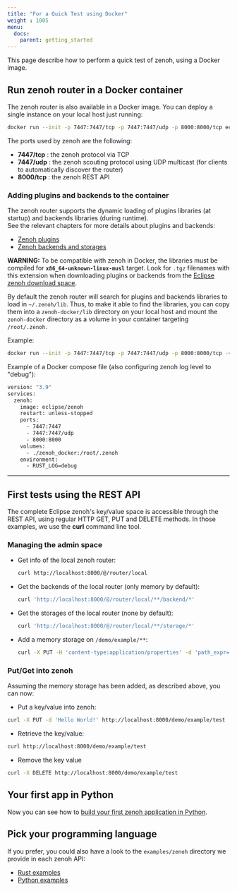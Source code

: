 ```yaml
---
title: "For a Quick Test using Docker"
weight : 1005
menu:
  docs:
    parent: getting_started
---
```


This page describe how to perform a quick test of zenoh, using a Docker image.

## Run zenoh router in a Docker container

The zenoh router is also available in a Docker image. You can deploy a single instance on your local host just running:
```bash
docker run --init -p 7447:7447/tcp -p 7447:7447/udp -p 8000:8000/tcp eclipse/zenoh
```

The ports used by zenoh are the following:

  - **7447/tcp** : the zenoh protocol via TCP
  - **7447/udp** : the zenoh scouting protocol using UDP multicast (for clients to automatically discover the router)
  - **8000/tcp** : the zenoh REST API

### Adding plugins and backends to the container

The zenoh router supports the dynamic loading of plugins libraries (at startup) and backends libraries (during runtime).  
See the relevant chapters for more details about plugins and backends:
 - [Zenoh plugins](../../manual/plugins)
 - [Zenoh backends and storages](../../manual/backends)

**WARNING:** To be compatible with zenoh in Docker, the libraries must be compiled for **`x86_64-unknown-linux-musl`** target.
Look for `.tgz` filenames with this extension when downloading plugins or backends from the
[Eclipse zenoh download space](https://download.eclipse.org/zenoh).

By default the zenoh router will search for plugins and backends libraries to load in `~/.zenoh/lib`. Thus, to make it able to find the libraries, you can copy them into a `zenoh-docker/lib` directory on your local host and mount the `zenoh-docker` directory as a volume in your container targeting `/root/.zenoh`.

Example:
```bash
docker run --init -p 7447:7447/tcp -p 7447:7447/udp -p 8000:8000/tcp -v $(pwd)/zenoh-docker:/root/.zenoh eclipse/zenoh
```

Example of a Docker compose file (also configuring zenoh log level to "debug"):
```bash
version: "3.9"
services:
  zenoh:
    image: eclipse/zenoh
    restart: unless-stopped
    ports:
      - 7447:7447
      - 7447:7447/udp
      - 8000:8000
    volumes:
      - ./zenoh_docker:/root/.zenoh
    environment:
      - RUST_LOG=debug
```


--------------------------------
## First tests using the REST API

The complete Eclipse zenoh's key/value space is accessible through the REST API, using regular HTTP GET, PUT and DELETE methods. In those examples, we use the **curl** command line tool.

### Managing the admin space

 * Get info of the local zenoh router:
   ```bash
   curl http://localhost:8000/@/router/local
   ```
 * Get the backends of the local router (only memory by default):
   ```bash
   curl 'http://localhost:8000/@/router/local/**/backend/*'
   ```
 * Get the storages of the local router (none by default):
   ```bash
   curl 'http://localhost:8000/@/router/local/**/storage/*'
   ```
 * Add a memory storage on `/demo/example/**`:
   ```bash
   curl -X PUT -H 'content-type:application/properties' -d 'path_expr=/demo/example/**' http://localhost:8000/@/router/local/plugin/storages/backend/memory/storage/my-storage
   ```

### Put/Get into zenoh
Assuming the memory storage has been added, as described above, you can now:

 * Put a key/value into zenoh:
  ```bash
  curl -X PUT -d 'Hello World!' http://localhost:8000/demo/example/test
  ```
 * Retrieve the key/value:
  ```bash
  curl http://localhost:8000/demo/example/test
  ```
 * Remove the key value
  ```bash
  curl -X DELETE http://localhost:8000/demo/example/test
  ```

## Your first app in Python

Now you can see how to [build your first zenoh application in Python](../first-app).

## Pick your programming language

If you prefer, you could also have a look to the `examples/zenoh` directory we provide in each zenoh API:
- [Rust examples](https://github.com/eclipse-zenoh/zenoh/tree/master/zenoh/examples/zenoh)
- [Python examples](https://github.com/eclipse-zenoh/zenoh-python/tree/master/examples/zenoh)
